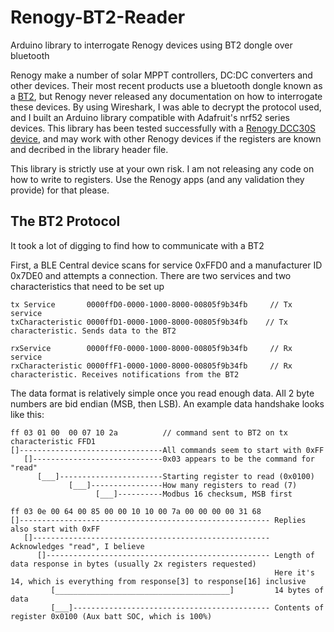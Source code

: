 # Renogy-BT2-Reader
Arduino library to interrogate Renogy devices using BT2 dongle over bluetooth

Renogy make a number of solar MPPT controllers, DC:DC converters and other devices.   Their most recent products use a bluetooth dongle known as a [BT2](https://www.renogy.com/bt-2-bluetooth-module/), but Renogy never released any documentation on how to interrogate these devices.  By using Wireshark, I was able to decrypt the protocol used, and I built an Arduino library compatible with Adafruit's nrf52 series devices.  This library has been tested successfully with a [Renogy DCC30S device](https://www.renogy.com/dcc30s-12v-30a-dual-input-dc-dc-on-board-battery-charger-with-mppt/), and may work with other Renogy devices if the registers are known and decribed in the library header file.

This library is strictly use at your own risk.  I am not releasing any code on how to write to registers.  Use the Renogy apps (and any validation they provide) for that please.


## The BT2 Protocol
It took a lot of digging to find how to communicate with a BT2

First, a BLE Central device scans for service 0xFFD0 and a manufacturer ID 0x7DE0 and attempts a connection.   There are two services and two characteristics that need to be set up
```
tx Service       0000ffD0-0000-1000-8000-00805f9b34fb     // Tx service
txCharacteristic 0000ffD1-0000-1000-8000-00805f9b34fb    // Tx characteristic. Sends data to the BT2

rxService        0000ffF0-0000-1000-8000-00805f9b34fb     // Rx service
rxCharacteristic 0000ffF1-0000-1000-8000-00805f9b34fb     // Rx characteristic. Receives notifications from the BT2
```
The data format is relatively simple once you read enough data.  All 2 byte numbers are bid endian (MSB, then LSB).  An example data handshake looks like this:
```
ff 03 01 00  00 07 10 2a          // command sent to BT2 on tx characteristic FFD1
[]--------------------------------All commands seem to start with 0xFF
   []-----------------------------0x03 appears to be the command for "read"
      [___]-----------------------Starting register to read (0x0100)
             [___]----------------How many registers to read (7)
                   [___]----------Modbus 16 checksum, MSB first

ff 03 0e 00 64 00 85 00 00 10 10 00 7a 00 00 00 00 31 68
[]-------------------------------------------------------- Replies also start with 0xFF
   []----------------------------------------------------- Acknowledges "read", I believe
      []-------------------------------------------------- Length of data response in bytes (usually 2x registers requested)
                                                           Here it's 14, which is everything from response[3] to response[16] inclusive
         [_______________________________________]         14 bytes of data
         [___]-------------------------------------------- Contents of register 0x0100 (Aux batt SOC, which is 100%)







